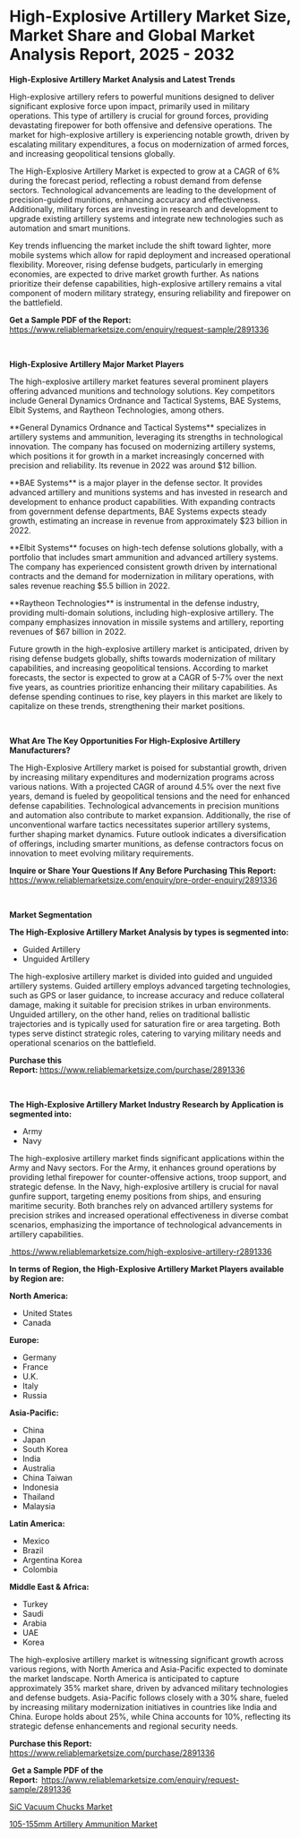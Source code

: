 <p><h1>High-Explosive Artillery Market Size, Market Share and Global Market Analysis Report, 2025 - 2032</h1></p><p><strong>High-Explosive Artillery Market Analysis and Latest Trends</strong></p>
<p><p>High-explosive artillery refers to powerful munitions designed to deliver significant explosive force upon impact, primarily used in military operations. This type of artillery is crucial for ground forces, providing devastating firepower for both offensive and defensive operations. The market for high-explosive artillery is experiencing notable growth, driven by escalating military expenditures, a focus on modernization of armed forces, and increasing geopolitical tensions globally.</p><p>The High-Explosive Artillery Market is expected to grow at a CAGR of 6% during the forecast period, reflecting a robust demand from defense sectors. Technological advancements are leading to the development of precision-guided munitions, enhancing accuracy and effectiveness. Additionally, military forces are investing in research and development to upgrade existing artillery systems and integrate new technologies such as automation and smart munitions.</p><p>Key trends influencing the market include the shift toward lighter, more mobile systems which allow for rapid deployment and increased operational flexibility. Moreover, rising defense budgets, particularly in emerging economies, are expected to drive market growth further. As nations prioritize their defense capabilities, high-explosive artillery remains a vital component of modern military strategy, ensuring reliability and firepower on the battlefield.</p></p>
<p><strong>Get a Sample PDF of the Report:&nbsp;</strong> <a href="https://www.reliablemarketsize.com/enquiry/request-sample/2891336?utm_campaign=2113&utm_medium=2&utm_source=Github&utm_content=ia&utm_term=14032025&utm_id=high-explosive-artillery">https://www.reliablemarketsize.com/enquiry/request-sample/2891336</a></p>
<p>&nbsp;</p>
<p><strong>High-Explosive Artillery Major Market Players</strong></p>
<p><p>The high-explosive artillery market features several prominent players offering advanced munitions and technology solutions. Key competitors include General Dynamics Ordnance and Tactical Systems, BAE Systems, Elbit Systems, and Raytheon Technologies, among others.</p><p>**General Dynamics Ordnance and Tactical Systems** specializes in artillery systems and ammunition, leveraging its strengths in technological innovation. The company has focused on modernizing artillery systems, which positions it for growth in a market increasingly concerned with precision and reliability. Its revenue in 2022 was around $12 billion.</p><p>**BAE Systems** is a major player in the defense sector. It provides advanced artillery and munitions systems and has invested in research and development to enhance product capabilities. With expanding contracts from government defense departments, BAE Systems expects steady growth, estimating an increase in revenue from approximately $23 billion in 2022.</p><p>**Elbit Systems** focuses on high-tech defense solutions globally, with a portfolio that includes smart ammunition and advanced artillery systems. The company has experienced consistent growth driven by international contracts and the demand for modernization in military operations, with sales revenue reaching $5.5 billion in 2022.</p><p>**Raytheon Technologies** is instrumental in the defense industry, providing multi-domain solutions, including high-explosive artillery. The company emphasizes innovation in missile systems and artillery, reporting revenues of $67 billion in 2022.</p><p>Future growth in the high-explosive artillery market is anticipated, driven by rising defense budgets globally, shifts towards modernization of military capabilities, and increasing geopolitical tensions. According to market forecasts, the sector is expected to grow at a CAGR of 5-7% over the next five years, as countries prioritize enhancing their military capabilities. As defense spending continues to rise, key players in this market are likely to capitalize on these trends, strengthening their market positions.</p></p>
<p>&nbsp;</p>
<p><strong>What Are The Key Opportunities For High-Explosive Artillery Manufacturers?</strong></p>
<p><p>The High-Explosive Artillery market is poised for substantial growth, driven by increasing military expenditures and modernization programs across various nations. With a projected CAGR of around 4.5% over the next five years, demand is fueled by geopolitical tensions and the need for enhanced defense capabilities. Technological advancements in precision munitions and automation also contribute to market expansion. Additionally, the rise of unconventional warfare tactics necessitates superior artillery systems, further shaping market dynamics. Future outlook indicates a diversification of offerings, including smarter munitions, as defense contractors focus on innovation to meet evolving military requirements.</p></p>
<p><strong>Inquire or Share Your Questions If Any Before Purchasing This Report:</strong> <a href="https://www.reliablemarketsize.com/enquiry/pre-order-enquiry/2891336?utm_campaign=2113&utm_medium=2&utm_source=Github&utm_content=ia&utm_term=14032025&utm_id=high-explosive-artillery">https://www.reliablemarketsize.com/enquiry/pre-order-enquiry/2891336</a></p>
<p>&nbsp;</p>
<p><strong>Market Segmentation</strong></p>
<p><strong>The High-Explosive Artillery Market Analysis by types is segmented into:</strong></p>
<p><ul><li>Guided Artillery</li><li>Unguided Artillery</li></ul></p>
<p><p>The high-explosive artillery market is divided into guided and unguided artillery systems. Guided artillery employs advanced targeting technologies, such as GPS or laser guidance, to increase accuracy and reduce collateral damage, making it suitable for precision strikes in urban environments. Unguided artillery, on the other hand, relies on traditional ballistic trajectories and is typically used for saturation fire or area targeting. Both types serve distinct strategic roles, catering to varying military needs and operational scenarios on the battlefield.</p></p>
<p><strong>Purchase this Report:&nbsp;</strong><a href="https://www.reliablemarketsize.com/purchase/2891336?utm_campaign=2113&utm_medium=2&utm_source=Github&utm_content=ia&utm_term=14032025&utm_id=high-explosive-artillery">https://www.reliablemarketsize.com/purchase/2891336</a></p>
<p>&nbsp;</p>
<p><strong>The High-Explosive Artillery Market Industry Research by Application is segmented into:</strong></p>
<p><ul><li>Army</li><li>Navy</li></ul></p>
<p><p>The high-explosive artillery market finds significant applications within the Army and Navy sectors. For the Army, it enhances ground operations by providing lethal firepower for counter-offensive actions, troop support, and strategic defense. In the Navy, high-explosive artillery is crucial for naval gunfire support, targeting enemy positions from ships, and ensuring maritime security. Both branches rely on advanced artillery systems for precision strikes and increased operational effectiveness in diverse combat scenarios, emphasizing the importance of technological advancements in artillery capabilities.</p></p>
<p><a href="https://www.reliablemarketsize.com/high-explosive-artillery-r2891336?utm_campaign=2113&utm_medium=2&utm_source=Github&utm_content=ia&utm_term=14032025&utm_id=high-explosive-artillery">&nbsp;https://www.reliablemarketsize.com/high-explosive-artillery-r2891336</a></p>
<p><strong>In terms of Region, the High-Explosive Artillery Market Players available by Region are:</strong></p>
<p>
    <p> <strong> North America: </strong>
        <ul>
            <li>United States</li>
            <li>Canada</li>
        </ul>
        </p> 
    <p> <strong> Europe: </strong>
        <ul>
            <li>Germany</li>
            <li>France</li>
            <li>U.K.</li>
            <li>Italy</li>
            <li>Russia</li>
        </ul>
        </p> 
    <p> <strong> Asia-Pacific: </strong>
        <ul>
            <li>China</li>
            <li>Japan</li>
            <li>South Korea</li>
            <li>India</li>
            <li>Australia</li>
            <li>China Taiwan</li>
            <li>Indonesia</li>
            <li>Thailand</li>
            <li>Malaysia</li>
        </ul>
        </p> 
    <p> <strong> Latin America: </strong>
        <ul>
            <li>Mexico</li>
            <li>Brazil</li>
            <li>Argentina Korea</li>
            <li>Colombia</li>
        </ul>
        </p> 
    <p> <strong> Middle East & Africa: </strong>
        <ul>
            <li>Turkey</li>
            <li>Saudi</li>
            <li>Arabia</li>
            <li>UAE</li>
            <li>Korea</li>
        </ul>
    </p>
    </p>
<p><p>The high-explosive artillery market is witnessing significant growth across various regions, with North America and Asia-Pacific expected to dominate the market landscape. North America is anticipated to capture approximately 35% market share, driven by advanced military technologies and defense budgets. Asia-Pacific follows closely with a 30% share, fueled by increasing military modernization initiatives in countries like India and China. Europe holds about 25%, while China accounts for 10%, reflecting its strategic defense enhancements and regional security needs.</p></p>
<p><strong>Purchase this Report: </strong><a href="https://www.reliablemarketsize.com/purchase/2891336?utm_campaign=2113&utm_medium=2&utm_source=Github&utm_content=ia&utm_term=14032025&utm_id=high-explosive-artillery">https://www.reliablemarketsize.com/purchase/2891336</a></p>
<p>&nbsp;<strong>Get a Sample PDF of the Report:&nbsp;&nbsp;</strong><a href="https://www.reliablemarketsize.com/enquiry/request-sample/2891336?utm_campaign=2113&utm_medium=2&utm_source=Github&utm_content=ia&utm_term=14032025&utm_id=high-explosive-artillery">https://www.reliablemarketsize.com/enquiry/request-sample/2891336</a></p>
<p><strong></strong></p>
<p><p><a href="https://github.com/dringals/Market-Research-Report-List-6/blob/main/sic-vacuum-chucks-market.md?utm_campaign=2113&utm_medium=2&utm_source=Github&utm_content=ia&utm_term=14032025&utm_id=high-explosive-artillery">SiC Vacuum Chucks Market</a></p><p><a href="https://github.com/mharielmesa/Market-Research-Report-List-5/blob/main/105-155mm-artillery-ammunition-market.md?utm_campaign=2113&utm_medium=2&utm_source=Github&utm_content=ia&utm_term=14032025&utm_id=high-explosive-artillery">105-155mm Artillery Ammunition Market</a></p></p>